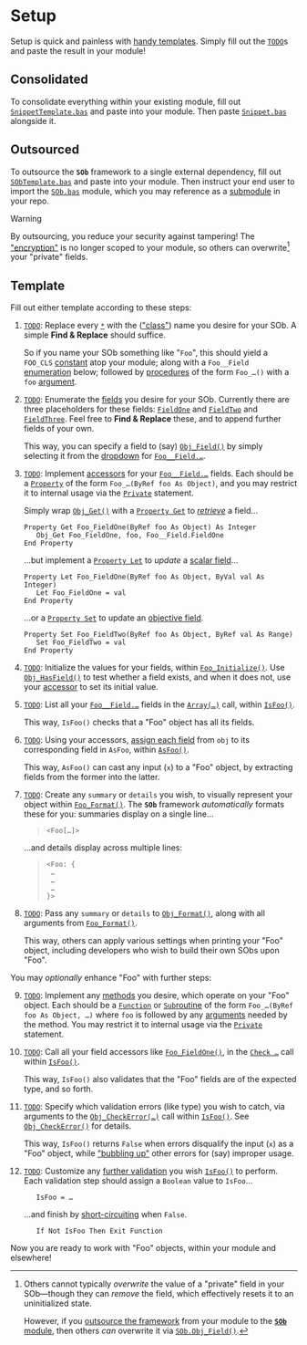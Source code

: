 # Setup #

Setup is quick and painless with [handy templates][sob_tmps].  Simply fill out the [`TODO`][sob_todos]s and paste the result in your module!


## Consolidated ##

To consolidate everything within your existing module, fill out [`SnippetTemplate.bas`][sob_snp_tmp] and paste into your module.  Then paste [`Snippet.bas`][sob_snp] alongside it.


## Outsourced ##

To outsource the **`SOb`** framework to a single external dependency, fill out [`SObTemplate.bas`][sob_mod_tmp] and paste into your module.  Then instruct your end user to import the [`SOb.bas`][sob_mod] module, which you may reference as a [submodule][ghub_submod] in your repo.


> [!WARNING]
> 
> By outsourcing, you reduce your security against tampering!  The ["encryption"][sob_secure] is no longer scoped to your module, so others can overwrite[^9] your "private" fields.


  [^9]: Others cannot typically _overwrite_ the value of a "private" field in your SOb—though they can _remove_ the field, which effectively resets it to an uninitialized state.
    
    However, if you [outsource the framework][sob_outsrc] from your module to the [**`SOb`** module][sob_mod], then others _can_ overwrite it via [`SOb.Obj_Field()`][sob_fld].


## Template ##

Fill out either template according to these steps:

  1. [`TODO`][sob_todo_1]: Replace every [`*`][sob_tmp_ast] with the (["class"][sob_cls]) name you desire for your SOb.  A simple **Find & Replace** should suffice.
     
     So if you name your SOb something like "`Foo`", this should yield a `FOO_CLS` [constant][vba_const] atop your module; along with a `Foo__Field` [enumeration][vba_enum] below; followed by [procedures][vba_proc] of the form `Foo_…()` with a `foo` [argument][vba_arg].
     
  1. [`TODO`][sob_todo_2]: Enumerate the [fields][sob_tmp_enm] you desire for your SOb.  Currently there are three placeholders for these fields: [`FieldOne`][sob_tmp_f1] and [`FieldTwo`][sob_tmp_f2] and [`FieldThree`][sob_tmp_f3].  Feel free to **Find & Replace** these, and to append further fields of your own.
     
     This way, you can specify a field to (say) [`Obj_Field()`][sob_fld] by simply selecting it from the [dropdown][vbe_drop] for [`Foo__Field.…`][sob_tmp_fld].
     
  1. [`TODO`][sob_todo_9]: Implement [accessors][sob_tmp_acc] for your [`Foo__Field.…`][sob_tmp_fld] fields.  Each should be a [`Property`][vba_prp] of the form `Foo_…(ByRef foo As Object)`, and you may restrict it to internal usage via the [`Private`][vba_priv] statement.
     
     Simply wrap [`Obj_Get()`][sob_fld] with a [`Property Get`][vba_prp_get] to [_retrieve_][sob_tmp_get] a field…
     
     ```vba
     Property Get Foo_FieldOne(ByRef foo As Object) As Integer
     	Obj_Get Foo_FieldOne, foo, Foo__Field.FieldOne
     End Property
     ```
     
     …but implement a [`Property Let`][vba_prp_let] to _update_ a [scalar field][sob_tmp_scl]…
     
     ```vba
     Property Let Foo_FieldOne(ByRef foo As Object, ByVal val As Integer)
     	Let Foo_FieldOne = val
     End Property
     ```
     
     …or a [`Property Set`][vba_prp_set] to update an [objective field][sob_tmp_obj].
     
     ```vba
     Property Set Foo_FieldTwo(ByRef foo As Object, ByRef val As Range)
     	Set Foo_FieldTwo = val
     End Property
     ```
     
  1. [`TODO`][sob_todo_3]: Initialize the values for your fields, within [`Foo_Initialize()`][sob_tmp_ini].  Use [`Obj_HasField()`][sob_flds] to test whether a field exists, and when it does not, use your [accessor][sob_tmp_acc] to set its initial value.
     
  1. [`TODO`][sob_todo_4]: List all your [`Foo__Field.…`][sob_tmp_fld] fields in the [`Array(…)`][sob_tmp_arr] call, within [`IsFoo()`][sob_tmp_is].
     
     This way, `IsFoo()` checks that a "Foo" object has all its fields.
     
  1. [`TODO`][sob_todo_8]: Using your accessors, [assign each field][sob_tmp_asn] from `obj` to its corresponding field in `AsFoo`, within [`AsFoo()`][sob_tmp_as].
     
     This way, `AsFoo()` can cast any input (`x`) to a "Foo" object, by extracting fields from the former into the latter.
     
  1. [`TODO`][sob_todo_11]: Create any `summary` or `details` you wish, to visually represent your object within [`Foo_Format()`][sob_tmp_fmt].  The **`SOb`** framework _automatically_ formats these for you: summaries display on a single line…
     
     > ```
     > <Foo[…]>
     > ```
     
     …and details display across multiple lines:
     
     > ```
     > <Foo: {
     > 	…
     > 	…
     > 	…
     > }>
     > ```
     
  1. [`TODO`][sob_todo_12]: Pass any `summary` or `details` to [`Obj_Format()`][sob_vis], along with all arguments from [`Foo_Format()`][sob_tmp_fmt].
     
     This way, others can apply various settings when printing your "Foo" object, including developers who wish to build their own SObs upon "Foo".

You may _optionally_ enhance "Foo" with further steps:

  9. [`TODO`][sob_todo_10]: Implement any [methods][sob_tmp_mtd] you desire, which operate on your "Foo" object.  Each should be a [`Function`][vba_fun] or [`Sub`routine][vba_sub] of the form `Foo_…(ByRef foo As Object, …)` where `foo` is followed by any [arguments][vba_arg] needed by the method.  You may restrict it to internal usage via the [`Private`][vba_priv] statement.
     
  9. [`TODO`][sob_todo_5]: Call all your field accessors like [`Foo_FieldOne()`][sob_tmp_p1], in the [`Check …`][sob_tmp_chk] call within [`IsFoo()`][sob_tmp_is].
     
     This way, `IsFoo()` also validates that the "Foo" fields are of the expected type, and so forth.
     
  9. [`TODO`][sob_todo_7]: Specify which validation errors (like type) you wish to catch, via arguments to the [`Obj_CheckError(…)`][sob_tmp_err] call within [`IsFoo()`][sob_tmp_is].  See [`Obj_CheckError()`][sob_err_args] for details.
     
     This way, `IsFoo()` returns `False` when errors disqualify the input (`x`) as a "Foo" object, while ["bubbling up"][vba_ppg_err] other errors for (say) improper usage.
     
  9. [`TODO`][sob_todo_6]: Customize any [further validation][sob_tmp_vld] you wish [`IsFoo()`][sob_tmp_is] to perform.  Each validation step should assign a `Boolean` value to `IsFoo`…
     
     ```vba
     	IsFoo = …
     ```
     
     …and finish by [short-circuiting][sob_tmp_cir] when `False`.
     
     ```vba
     	If Not IsFoo Then Exit Function
     ```

Now you are ready to work with "Foo" objects, within your module and elsewhere!



  [sob_tmps]:     ../../../search?type=code&q=path:src/*Template.bas
  [sob_todos]:    ../../../search?type=code&q=path:src/*Template.bas+content:TODO:
  [sob_snp_tmp]:  ../src/SnippetTemplate.bas
  [sob_snp]:      ../src/Snippet.bas
  [sob_mod_tmp]:  ../src/SObTemplate.bas
  [sob_mod]:      ../src/SOb.bas
  [ghub_submod]:  https://github.blog/open-source/git/working-with-submodules
  [sob_secure]:   ../src/SOb.bas#L489-L504
  [sob_outsrc]:   ../README.md#outsourced
  [sob_fld]:      Field.md
  [sob_todo_1]:   ../src/SObTemplate.bas#L6
  [sob_tmp_ast]:  ../../../search?type=code&q=path:src/*Template.bas+content:*
  [sob_cls]:      ../README.md#typology
  [vba_const]:    https://learn.microsoft.com/office/vba/language/concepts/getting-started/declaring-constants
  [vba_enum]:     https://learn.microsoft.com/office/vba/language/reference/user-interface-help/enum-statement
  [vba_proc]:     https://learn.microsoft.com/office/vba/language/how-to/create-a-procedure
  [vba_arg]:      https://learn.microsoft.com/office/vba/language/concepts/getting-started/understanding-named-arguments-and-optional-arguments
  [sob_todo_2]:   ../src/SObTemplate.bas#L25
  [sob_tmp_enm]:  ../src/SObTemplate.bas#L26-L29
  [sob_tmp_f1]:   ../../../search?type=code&q=path:src/*Template.bas+content:FieldOne
  [sob_tmp_f2]:   ../../../search?type=code&q=path:src/*Template.bas+content:FieldTwo
  [sob_tmp_f3]:   ../../../search?type=code&q=path:src/*Template.bas+content:FieldThree
  [vbe_drop]:     https://stackoverflow.com/a/57894889
  [sob_tmp_fld]:  ../../../search?type=code&q=path:src/*Template.bas+content:*__Field.
  [sob_todo_9]:   ../src/SObTemplate.bas#L212
  [sob_tmp_acc]:  ../src/SObTemplate.bas#L171-L213
  [vba_prp]:      https://learn.microsoft.com/office/vba/language/glossary/vbe-glossary#property
  [vba_priv]:     https://learn.microsoft.com/office/vba/language/reference/user-interface-help/private-statement
  [vba_prp_get]:  https://learn.microsoft.com/office/vba/language/reference/user-interface-help/property-get-statement
  [sob_tmp_get]:  ../src/SObTemplate.bas#L176-L178
  [vba_prp_let]:  https://learn.microsoft.com/office/vba/language/reference/user-interface-help/property-let-statement
  [sob_tmp_scl]:  ../src/SObTemplate.bas#L180-L182
  [vba_prp_set]:  https://learn.microsoft.com/office/vba/language/reference/user-interface-help/property-set-statement
  [sob_tmp_obj]:  ../src/SObTemplate.bas#L191-L193
  [sob_todo_3]:   ../src/SObTemplate.bas#L64
  [sob_tmp_ini]:  ../src/SObTemplate.bas#L65-L80
  [sob_flds]:     Fields.md
  [sob_todo_4]:   ../src/SObTemplate.bas#L99
  [sob_tmp_arr]:  ../src/SObTemplate.bas#L101-L106
  [sob_tmp_is]:   ../src/SObTemplate.bas#L89-L150
  [sob_todo_8]:   ../src/SObTemplate.bas#L162
  [sob_tmp_asn]:  ../src/SObTemplate.bas#L163-L166
  [sob_tmp_as]:   ../src/SObTemplate.bas#L154-L167
  [sob_todo_11]:  ../src/SObTemplate.bas#L286
  [sob_tmp_fmt]:  ../src/SObTemplate.bas#L277-L302
  [sob_todo_12]:  ../src/SObTemplate.bas#L290
  [sob_vis]:      Visualization.md
  [sob_todo_10]:  ../src/SObTemplate.bas#L245
  [sob_tmp_mtd]:  ../src/SObTemplate.bas#L217-L246
  [vba_fun]:      https://learn.microsoft.com/office/vba/language/reference/user-interface-help/function-statement
  [vba_sub]:      https://learn.microsoft.com/office/vba/language/reference/user-interface-help/sub-statement
  [sob_todo_5]:   ../src/SObTemplate.bas#L119
  [sob_tmp_p1]:   ../src/SObTemplate.bas#L175-L182
  [sob_tmp_chk]:  ../src/SObTemplate.bas#L111-L140
  [sob_todo_7]:   ../src/SObTemplate.bas#L148
  [sob_tmp_err]:  ../src/SObTemplate.bas#L149
  [sob_err_args]: Validation.md#syntax
  [vba_ppg_err]:  https://www.fastercapital.com/content/Error-Handling--Error-Handling-Excellence--Bulletproofing-Your-VBA-Code.html#Error-Bubbling-and-Propagation
  [sob_todo_6]:   ../src/SObTemplate.bas#L136
  [sob_tmp_vld]:  ../src/SObTemplate.bas#L130-L140
  [sob_tmp_cir]:  ../src/SObTemplate.bas#L108
